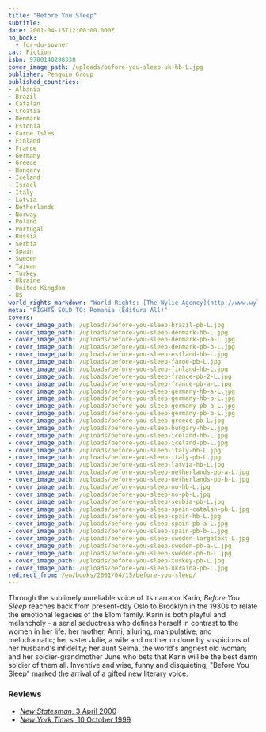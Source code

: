 ```yaml
---
title: "Before You Sleep"
subtitle:
date: 2001-04-15T12:00:00.000Z
no_book:
  - for-du-sovner
cat: Fiction
isbn: 9780140298338
cover_image_path: /uploads/before-you-sleep-uk-hb-L.jpg
publisher: Penguin Group
published_countries:
- Albania
- Brazil
- Catalan
- Croatia
- Denmark
- Estonia
- Faroe Isles
- Finland
- France
- Germany
- Greece
- Hungary
- Iceland
- Israel
- Italy
- Latvia
- Netherlands
- Norway
- Poland
- Portugal
- Russia
- Serbia
- Spain
- Sweden
- Taiwan
- Turkey
- Ukraine
- United Kingdom
- US
world_rights_markdown: "World Rights: [The Wylie Agency](http://www.wylieagency.com/)"
meta: "RIGHTS SOLD TO: Romania (Editura All)"
covers:
- cover_image_path: /uploads/before-you-sleep-brazil-pb-L.jpg  
- cover_image_path: /uploads/before-you-sleep-denmark-hb-L.jpg  
- cover_image_path: /uploads/before-you-sleep-denmark-pb-a-L.jpg  
- cover_image_path: /uploads/before-you-sleep-denmark-pb-b-L.jpg  
- cover_image_path: /uploads/before-you-sleep-estland-hb-L.jpg  
- cover_image_path: /uploads/before-you-sleep-faroe-pb-L.jpg  
- cover_image_path: /uploads/before-you-sleep-finland-hb-L.jpg  
- cover_image_path: /uploads/before-you-sleep-france-pb-2-L.jpg  
- cover_image_path: /uploads/before-you-sleep-france-pb-a-L.jpg  
- cover_image_path: /uploads/before-you-sleep-germany-hb-a-L.jpg  
- cover_image_path: /uploads/before-you-sleep-germany-hb-b-L.jpg  
- cover_image_path: /uploads/before-you-sleep-germany-pb-a-L.jpg  
- cover_image_path: /uploads/before-you-sleep-germany-pb-b-L.jpg  
- cover_image_path: /uploads/before-you-sleep-greece-pb-L.jpg  
- cover_image_path: /uploads/before-you-sleep-hungary-hb-L.jpg  
- cover_image_path: /uploads/before-you-sleep-iceland-hb-L.jpg  
- cover_image_path: /uploads/before-you-sleep-iceland-pb-L.jpg  
- cover_image_path: /uploads/before-you-sleep-italy-hb-L.jpg  
- cover_image_path: /uploads/before-you-sleep-italy-pb-L.jpg  
- cover_image_path: /uploads/before-you-sleep-latvia-hb-L.jpg  
- cover_image_path: /uploads/before-you-sleep-netherlands-pb-a-L.jpg  
- cover_image_path: /uploads/before-you-sleep-netherlands-pb-b-L.jpg  
- cover_image_path: /uploads/before-you-sleep-no-hb-L.jpg  
- cover_image_path: /uploads/before-you-sleep-no-pb-L.jpg  
- cover_image_path: /uploads/before-you-sleep-serbia-pb-L.jpg  
- cover_image_path: /uploads/before-you-sleep-spain-catalan-pb-L.jpg  
- cover_image_path: /uploads/before-you-sleep-spain-hb-L.jpg  
- cover_image_path: /uploads/before-you-sleep-spain-pb-a-L.jpg  
- cover_image_path: /uploads/before-you-sleep-spain-pb-b-L.jpg  
- cover_image_path: /uploads/before-you-sleep-sweden-largetext-L.jpg  
- cover_image_path: /uploads/before-you-sleep-sweden-pb-a-L.jpg  
- cover_image_path: /uploads/before-you-sleep-sweden-pb-b-L.jpg  
- cover_image_path: /uploads/before-you-sleep-turkey-pb-L.jpg  
- cover_image_path: /uploads/before-you-sleep-ukraina-pb-L.jpg  
redirect_from: /en/books/2001/04/15/before-you-sleep/
---
```

Through the sublimely unreliable voice of its narrator Karin, *Before You Sleep* reaches back from present-day Oslo to Brooklyn in the 1930s to relate the emotional legacies of the Blom family. Karin is both playful and melancholy - a serial seductress who defines herself in contrast to the women in her life: her mother, Anni, alluring, manipulative, and melodramatic; her sister Julie, a wife and mother undone by suspicions of her husband's infidelity; her aunt Selma, the world's angriest old woman; and her soldier-grandmother June who bets that Karin will be the best damn soldier of them all. Inventive and wise, funny and disquieting, "Before You Sleep" marked the arrival of a gifted new literary voice.

### Reviews

- [*New Statesman*, 3 April 2000](/assets/files/New-Statesman-03-04-2000.pdf)  
- [*New York Times*, 10 October 1999](http://www.nytimes.com/1999/10/10/books/more-cries-more-whispers.html?emc=eta1)
